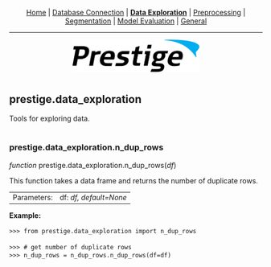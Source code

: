 <p align="center">
	<a href="../README.md">Home</a> | <a href="db_connection.md">Database Connection</a> | <b><a href="data_exploration.md">Data Exploration</a></b> | <a href="preprocessing.md">Preprocessing</a> | <a href="segmentation.md">Segmentation</a> | <a href="model_eval.md">Model Evaluation</a> | <a href="general.md">General</a>
</p>

---

<p align="center"><img src="../img/prestige_logo.png" alt="Prestige logo" width=50% height=50% /></p>

#

<a name="data exploration"></a><h2>prestige.data_exploration</h2>

<p>Tools for exploring data.</p>

#

<h3>prestige.data_exploration.n_dup_rows</h3>

<p><i>function</i> prestige.data_exploration.n_dup_rows(<i>df</i>)</p>

<p>This function takes a data frame and returns the number of duplicate rows.</p>

<table>
	<tr>
		<td>Parameters:</td>
		<td>df: <i>df, default=None</i>
	</tr>
</table>

<p><b>Example:</b></p>

```
>>> from prestige.data_exploration import n_dup_rows

>>> # get number of duplicate rows
>>> n_dup_rows = n_dup_rows.n_dup_rows(df=df)
```

#

